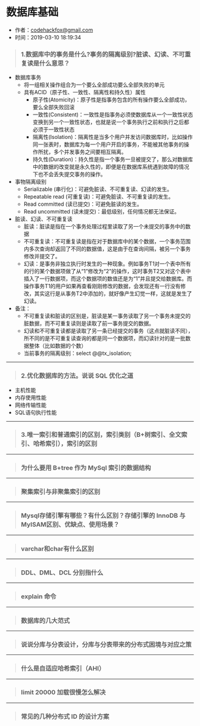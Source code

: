 # 数据库基础
- 作者：codehackfox@gmail.com
- 时间：2019-03-10 18:19:34

>### 1.数据库中的事务是什么?事务的隔离级别?脏读、幻读、不可重复读是什么意思？

- 数据库事务
    * 将一组相关操作组合为一个要么全部成功要么全部失败的单元
    * 具有ACID（原子性、一致性、隔离性和持久性）属性
        * 原子性(Atomicity)：原子性是指事务包含的所有操作要么全部成功，要么全部失败回滚
        * 一致性(Consistent)：一致性是指事务必须使数据库从一个一致性状态变换到另一个一致性状态，也就是说一个事务执行之前和执行之后都必须于一致性状态
        * 隔离性(Isolation)：隔离性是当多个用户并发访问数据库时，比如操作同一张表时，数据库为每一个用户开启的事务，不能被其他事务的操作所扰，多个并发事务之间要相互隔离。
        * 持久性(Duration)：持久性是指一个事务一旦被提交了，那么对数据库中的数据的改变就是永久性的，即便是在数据库系统遇到故障的情况下也不会丢失提交事务的操作。
- 事物隔离级别
    * Serializable (串行化)：可避免脏读、不可重复读、幻读的发生。
    * Repeatable read (可重复读)：可避免脏读、不可重复读的发生。
    * Read committed (读已提交)：可避免脏读的发生。
    * Read uncommitted (读未提交)：最低级别，任何情况都无法保证。
- 脏读、幻读、不可重复读
    * 脏读：脏读是指在一个事务处理过程里读取了另一个未提交的事务中的数据
    * 不可重复读：不可重复读是指在对于数据库中的某个数据，一个事务范围内多次查询却返回了不同的数据值，这是由于在查询间隔，被另一个事务修改并提交了。
    * 幻读：是事务非独立执行时发生的一种现象。例如事务T1对一个表中所有的行的某个数据项做了从“1”修改为“2”的操作，这时事务T2又对这个表中插入了一行数据项，而这个数据项的数值还是为“1”并且提交给数据库。而操作事务T1的用户如果再查看刚刚修改的数据，会发现还有一行没有修改，其实这行是从事务T2中添加的，就好像产生幻觉一样，这就是发生了幻读。
- 备注：
    * 不可重复读和脏读的区别是，脏读是某一事务读取了另一个事务未提交的脏数据，而不可重复读则是读取了前一事务提交的数据。
    * 幻读和不可重复读都是读取了另一条已经提交的事务（这点就脏读不同），所不同的是不可重复读查询的都是同一个数据项，而幻读针对的是一批数据整体（比如数据的个数）
    * 当前事务的隔离级别：select @@tx_isolation;

---
>### 2.优化数据库的方法。说说 SQL 优化之道

- 主机性能
- 内存使用性能
- 网络传输性能
- SQL语句执行性能

---
>### 3.唯一索引和普通索引的区别，索引类别（B+树索引、全文索引、哈希索引），索引的区别

---
>### 为什么要用 B+tree 作为 MySql 索引的数据结构

---
>### 聚集索引与非聚集索引的区别

---
>### Mysql存储引擎有哪些？有什么区别？存储引擎的 InnoDB 与 MyISAM区别、优缺点、使用场景？

---
>### varchar和char有什么区别

---
>### DDL、DML、DCL 分别指什么

---
>### explain 命令

---
>### 数据库的几大范式

---
>### 说说分库与分表设计，分库与分表带来的分布式困境与对应之策

---
>### 什么是自适应哈希索引（AHI）

---
>### limit 20000 加载很慢怎么解决

---
>### 常见的几种分布式 ID 的设计方案